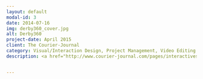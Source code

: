 ```yaml
---
layout: default
modal-id: 3
date: 2014-07-16
img: derby360_cover.jpg
alt: Derby360
project-date: April 2015
client: The Courier-Journal
category: Visual/Interaction Design, Project Management, Video Editing
description: <a href="http://www.courier-journal.com/pages/interactives/derby360/" target="_blank">See the live project!</a></br><div class = "portfolio-desc"><h3>Concept Overview</h3><p>Gannett Digital is leading the way with Virtual Reality (VR) storytelling. I was tasked with acting as a Co-Project Manager (asset-side), video editor, 3d implementation using the provided Unity3d template (from the Gannett Digital team), and finally the Interaction/Visual Designer for the Derby360 Celebration experience web content.</p><h3>Challenge</h3><p>The Courier-Journal was asked to be an example of the VR storytelling experience with an extensive coverage of the Kentucky Derby with the new VR techniques.<p>Additional challenges arose when accelerated timelines and additional workloads were introduced as we were asked to produce around 4x the content with a launch date an entire week earlier than we had originally planned.<h3>Process</h3><h4>Organization</h4><p>I knew organization would be key to completing this project on time, so I created a filesystem organization, naming convention system, and created an asset architecture checklest that I posted in a public area that allowed my other Co-Project Manager to reference to see which 360 degree footage or other assets we currently had or still needed.</p> <img src="../img/portfolio/derby360_lists.jpg" class="img-responsive img-centered" alt"Lists"><h4>Video Editing</h4><p>The next step in the production process was to take the 360 degree footage shot from the various photographers, organize the source footage, and edit the videos for length in Adobe Premiere. Special consideration was taken when editing the footage due to the very nature that the footage could potentially be viewed in 360 degrees.</p><h4>Unity3d</h4><p>Next in the process I took the exported videos and built the interactive VR (both Oculus Rift and desktop versions) using the supplied Unity3d template.</p><img src="../img/portfolio/derby360_unity.jpg" class="img-responsive img-centered" alt"Unity3d"><h4>Derby360 Branding</h4><p>We needed branding for our VR experience for inside of the VR experience as well as the web landing page. I initially started off with sketching various logotype ideas and then refined using Adobe Illustrator.</p><img src="../img/portfolio/derby360_logo.jpg" class="img-responsive img-centered" alt"Derby360 Logo"><h4>Intro video</h4><p>Inside of After Effects I produced an intro video describing what viewers would find within our Derby 360 coverage.</p><p><a href="http://www.courier-journal.com/pages/interactives/derby360/" target="_blank">See the video in the live project!</a></p><h4>Landing Page</h4><p>I designed the landing page for the Derby360 Celebration to be responsive across all platforms, utilize a visually striking Kentucky Derby related image, and be simplistic in directing users to download a version of the VR experience that would be appropriate for them (based on their operating system and whether or not they had the Oculus Rift).</p><p>No exception to my usual process, I began designing as a sketch and then refined to a high fidelity (hi-fi) mockup in Photoshop. The landing page was coded by our developer based on the hi-fi mockup.</p><img src="../img/portfolio/derby360_landing.jpg" class="img-responsive img-centered" alt"Landing Page"><h3>Results</h3><p>After our launch we had approximately twenty (20) VR project downloads. Overall that number is a little disappointing, but being on the forefront of this storytelling technique is still incredibly exciting!</p></div>


---
```

